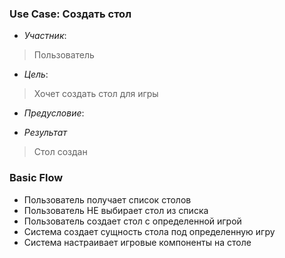 ### Use Case: Создать стол
- *Участник*: 
> Пользователь
- *Цель*: 
> Хочет создать стол для игры
- *Предусловие*:
> 
- *Результат*
> Стол создан

### Basic Flow
* Пользователь получает список столов
* Пользователь НЕ выбирает стол из списка
* Пользователь создает стол с определенной игрой
* Система создает сущность стола под определенную игру
* Система настраивает игровые компоненты на столе